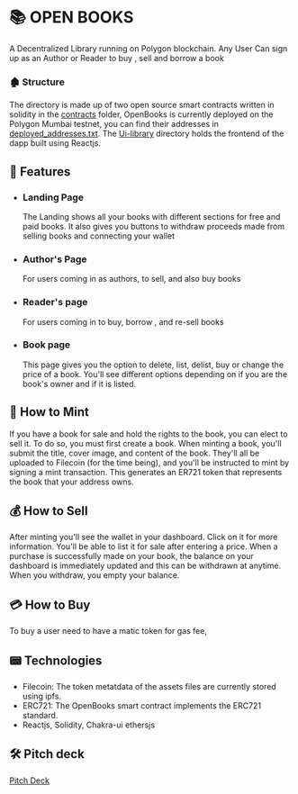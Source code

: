 
#  📚 OPEN BOOKS
A Decentralized Library  running on Polygon blockchain. Any User Can sign up as an Author or Reader to buy , sell and borrow a book

### 🏚 Structure
The directory is made up of two open source smart contracts written in solidity in the [contracts](https://github.com/Khadeeejah/Decentralized-Library/tree/main/hardhat-tutorial/contracts) folder, OpenBooks is currently deployed on the Polygon Mumbai testnet, you can find their addresses in [deployed_addresses.txt](). 
The [Ui-library](https://github.com/Khadeeejah/Decentralized-Library/tree/main/library-ui) directory holds the frontend of the dapp built using Reactjs.

##  🎉 Features
- ### Landing Page
  The Landing shows all your books with different sections for free and paid books. It also gives you buttons to withdraw proceeds made from selling books and connecting your wallet

- ### Author's Page
  For users coming in as authors, to sell, and also buy books
 
- ### Reader's page
  For users coming in to buy, borrow , and re-sell books
  
- ### Book page
  This page gives you the option to delete, list, delist, buy or change the price of a book. You'll see different options depending on if you are the book's owner and if it is listed.
 

## 🔖 How to Mint
If you have a book for sale and hold the rights to the book, you can elect to sell it. To do so, you must first create a book. When minting a book, you'll submit the title, cover image, and content of the book. They'll all be uploaded to Filecoin (for the time being), and you'll be instructed to mint by signing a mint transaction. This generates an ER721 token that represents the book that your address owns.


## 💰 How to Sell
After minting you'll see the wallet in your dashboard. Click on it for more information. You'll be able to list it for sale after entering a price. When a purchase is successfully made on your book, the balance on your dashboard is immediately updated and this can be withdrawn at anytime. When you withdraw, you empty your balance.

## 💳 How to Buy
To buy a user need to have a matic token for gas fee, 



## 📟 Technologies
- Filecoin: The token metatdata of the assets files are currently stored using ipfs.
- ERC721: The OpenBooks smart contract implements the ERC721 standard.
- Reactjs, Solidity, Chakra-ui ethersjs


## 🛠 Pitch deck
[Pitch Deck](https://docs.google.com/presentation/d/1ZinFCA4vuUHbJYHx6Xo9ivtsvnQ9cMzQZuwfSLcUZLc/edit#slide=id.gd91e1f37e_0_0)



